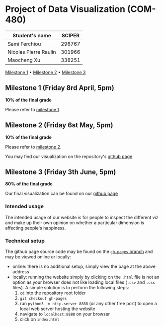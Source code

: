 # Project of Data Visualization (COM-480)

| Student's name | SCIPER |
| -------------- | ------ |
| Sami Ferchiou | 296767 |
| Nicolas Pierre Raulin | 301966 |
| Maocheng Xu | 338251 |

[Milestone 1](#milestone-1-friday-8rd-april-5pm) • [Milestone 2](#milestone-2-friday-1st-may-5pm) • [Milestone 3](#milestone-3-thursday-28th-may-5pm)

## Milestone 1 (Friday 8rd April, 5pm)

**10% of the final grade**

Please refer to [milestone 1](Milestone1/milestone1.md).


## Milestone 2 (Friday 6st May, 5pm)

**10% of the final grade**

Please refer to [milestone 2](Milestone2/Milestone2.md).

You may find our visualization on the repository's [github page](https://com-480-data-visualization.github.io/datavis-project-2022-msn/)


## Milestone 3 (Friday 3th June, 5pm)

**80% of the final grade**

Our final visualization can be found on our [github page](https://com-480-data-visualization.github.io/datavis-project-2022-msn/)

### Intended usage

The intended usage of our website is for people to inspect the different viz and make up their own opinion on whether a particular dimension is affecting people's happiness.

### Technical setup

The github page source code may be found on the [`gh-pages` branch](https://github.com/com-480-data-visualization/datavis-project-2022-msn/tree/gh-pages) and may be viewed online or locally:
- online: there is no additional setup, simply view the page at the above address
- locally: running the website simply by clicking on the `.html` file is not an option as your browser does not like loading local files (`.csv` and `.css` files). A simple solution is to perform the following steps:
	1. `cd` into the repository root folder
	2. `git checkout gh-pages`
	3. run `python3 -m http.server 8888` (or any other free port) to open a local web server hosting the website
	4. navigate to `localhost:8888` on your browser
	5. click on `index.html`


